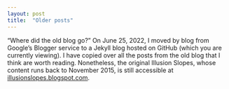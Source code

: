 ```yaml
---
layout: post
title:  "Older posts"
---
```


“Where did the old blog go?” On June 25, 2022, I moved by blog from Google’s Blogger service to a Jekyll blog hosted on GitHub (which you are currently viewing). I have copied over all the posts from the old blog that I think are worth reading. Nonetheless, the original Illusion Slopes, whose content runs back to November 2015, is still accessible at [illusionslopes.blogspot.com](https://illusionslopes.blogspot.com/).
